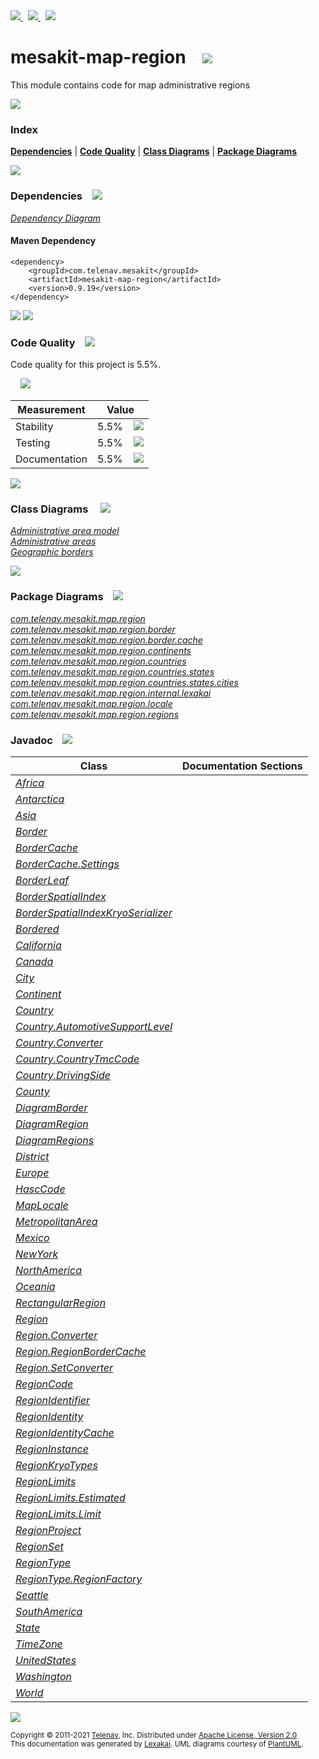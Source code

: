 [//]: # (start-user-text)

<a href="https://www.mesakit.org">
<img src="https://telenav.github.io/telenav-assets/images/icons/web-32.png" srcset="https://telenav.github.io/telenav-assets/images/icons/web-32-2x.png 2x"/>
</a>
&nbsp;
<a href="https://twitter.com/openmesakit">
<img src="https://telenav.github.io/telenav-assets/images/logos/twitter/twitter-32.png" srcset="https://telenav.github.io/telenav-assets/images/logos/twitter/twitter-32-2x.png 2x"/>
</a>
&nbsp;
<a href="https://mesakit.zulipchat.com">
<img src="https://telenav.github.io/telenav-assets/images/logos/zulip/zulip-32.png" srcset="https://telenav.github.io/telenav-assets/images/logos/zulip/zulip-32-2x.png 2x"/>
</a>

[//]: # (end-user-text)

# mesakit-map-region &nbsp;&nbsp; <img src="https://telenav.github.io/telenav-assets/images/icons/map-32.png" srcset="https://telenav.github.io/telenav-assets/images/icons/map-32-2x.png 2x"/>

This module contains code for map administrative regions

<img src="https://telenav.github.io/telenav-assets/images/separators/horizontal-line-512.png" srcset="https://telenav.github.io/telenav-assets/images/separators/horizontal-line-512-2x.png 2x"/>

### Index



[**Dependencies**](#dependencies) | [**Code Quality**](#code-quality) | [**Class Diagrams**](#class-diagrams) | [**Package Diagrams**](#package-diagrams)

<img src="https://telenav.github.io/telenav-assets/images/separators/horizontal-line-512.png" srcset="https://telenav.github.io/telenav-assets/images/separators/horizontal-line-512-2x.png 2x"/>

### Dependencies <a name="dependencies"></a> &nbsp;&nbsp; <img src="https://telenav.github.io/telenav-assets/images/icons/dependencies-32.png" srcset="https://telenav.github.io/telenav-assets/images/icons/dependencies-32-2x.png 2x"/>

[*Dependency Diagram*](https://www.mesakit.org/0.9.19/lexakai/mesakit/mesakit-map/region/documentation/diagrams/dependencies.svg)

#### Maven Dependency

    <dependency>
        <groupId>com.telenav.mesakit</groupId>
        <artifactId>mesakit-map-region</artifactId>
        <version>0.9.19</version>
    </dependency>

<img src="https://telenav.github.io/telenav-assets/images/separators/horizontal-line-128.png" srcset="https://telenav.github.io/telenav-assets/images/separators/horizontal-line-128-2x.png 2x"/>

[//]: # (start-user-text)



[//]: # (end-user-text)

<img src="https://telenav.github.io/telenav-assets/images/separators/horizontal-line-128.png" srcset="https://telenav.github.io/telenav-assets/images/separators/horizontal-line-128-2x.png 2x"/>

### Code Quality <a name="code-quality"></a> &nbsp;&nbsp; <img src="https://telenav.github.io/telenav-assets/images/icons/ruler-32.png" srcset="https://telenav.github.io/telenav-assets/images/icons/ruler-32-2x.png 2x"/>

Code quality for this project is 5.5%.  
  
&nbsp; &nbsp; <img src="https://telenav.github.io/telenav-assets/images/meters/meter-10-96.png" srcset="https://telenav.github.io/telenav-assets/images/meters/meter-10-96-2x.png 2x"/>

| Measurement   | Value                    |
|---------------|--------------------------|
| Stability     | 5.5%&nbsp; &nbsp; <img src="https://telenav.github.io/telenav-assets/images/meters/meter-10-96.png" srcset="https://telenav.github.io/telenav-assets/images/meters/meter-10-96-2x.png 2x"/>     |
| Testing       | 5.5%&nbsp; &nbsp; <img src="https://telenav.github.io/telenav-assets/images/meters/meter-10-96.png" srcset="https://telenav.github.io/telenav-assets/images/meters/meter-10-96-2x.png 2x"/>       |
| Documentation | 5.5%&nbsp; &nbsp; <img src="https://telenav.github.io/telenav-assets/images/meters/meter-10-96.png" srcset="https://telenav.github.io/telenav-assets/images/meters/meter-10-96-2x.png 2x"/> |

<img src="https://telenav.github.io/telenav-assets/images/separators/horizontal-line-128.png" srcset="https://telenav.github.io/telenav-assets/images/separators/horizontal-line-128-2x.png 2x"/>

### Class Diagrams <a name="class-diagrams"></a> &nbsp; &nbsp; <img src="https://telenav.github.io/telenav-assets/images/icons/diagram-40.png" srcset="https://telenav.github.io/telenav-assets/images/icons/diagram-40-2x.png 2x"/>

[*Administrative area model*](https://www.mesakit.org/0.9.19/lexakai/mesakit/mesakit-map/region/documentation/diagrams/diagram-region.svg)  
[*Administrative areas*](https://www.mesakit.org/0.9.19/lexakai/mesakit/mesakit-map/region/documentation/diagrams/diagram-regions.svg)  
[*Geographic borders*](https://www.mesakit.org/0.9.19/lexakai/mesakit/mesakit-map/region/documentation/diagrams/diagram-border.svg)

<img src="https://telenav.github.io/telenav-assets/images/separators/horizontal-line-128.png" srcset="https://telenav.github.io/telenav-assets/images/separators/horizontal-line-128-2x.png 2x"/>

### Package Diagrams <a name="package-diagrams"></a> &nbsp;&nbsp; <img src="https://telenav.github.io/telenav-assets/images/icons/box-24.png" srcset="https://telenav.github.io/telenav-assets/images/icons/box-24-2x.png 2x"/>

[*com.telenav.mesakit.map.region*](https://www.mesakit.org/0.9.19/lexakai/mesakit/mesakit-map/region/documentation/diagrams/com.telenav.mesakit.map.region.svg)  
[*com.telenav.mesakit.map.region.border*](https://www.mesakit.org/0.9.19/lexakai/mesakit/mesakit-map/region/documentation/diagrams/com.telenav.mesakit.map.region.border.svg)  
[*com.telenav.mesakit.map.region.border.cache*](https://www.mesakit.org/0.9.19/lexakai/mesakit/mesakit-map/region/documentation/diagrams/com.telenav.mesakit.map.region.border.cache.svg)  
[*com.telenav.mesakit.map.region.continents*](https://www.mesakit.org/0.9.19/lexakai/mesakit/mesakit-map/region/documentation/diagrams/com.telenav.mesakit.map.region.continents.svg)  
[*com.telenav.mesakit.map.region.countries*](https://www.mesakit.org/0.9.19/lexakai/mesakit/mesakit-map/region/documentation/diagrams/com.telenav.mesakit.map.region.countries.svg)  
[*com.telenav.mesakit.map.region.countries.states*](https://www.mesakit.org/0.9.19/lexakai/mesakit/mesakit-map/region/documentation/diagrams/com.telenav.mesakit.map.region.countries.states.svg)  
[*com.telenav.mesakit.map.region.countries.states.cities*](https://www.mesakit.org/0.9.19/lexakai/mesakit/mesakit-map/region/documentation/diagrams/com.telenav.mesakit.map.region.countries.states.cities.svg)  
[*com.telenav.mesakit.map.region.internal.lexakai*](https://www.mesakit.org/0.9.19/lexakai/mesakit/mesakit-map/region/documentation/diagrams/com.telenav.mesakit.map.region.internal.lexakai.svg)  
[*com.telenav.mesakit.map.region.locale*](https://www.mesakit.org/0.9.19/lexakai/mesakit/mesakit-map/region/documentation/diagrams/com.telenav.mesakit.map.region.locale.svg)  
[*com.telenav.mesakit.map.region.regions*](https://www.mesakit.org/0.9.19/lexakai/mesakit/mesakit-map/region/documentation/diagrams/com.telenav.mesakit.map.region.regions.svg)

### Javadoc <a name="code-quality"></a> &nbsp;&nbsp; <img src="https://telenav.github.io/telenav-assets/images/icons/books-24.png" srcset="https://telenav.github.io/telenav-assets/images/icons/books-24-2x.png 2x"/>

| Class | Documentation Sections  |
|-------|-------------------------|
| [*Africa*](https://www.mesakit.org/0.9.19/javadoc/mesakit/mesakit.map.region/com/telenav/mesakit/map/region/continents/Africa.html) |  |  
| [*Antarctica*](https://www.mesakit.org/0.9.19/javadoc/mesakit/mesakit.map.region/com/telenav/mesakit/map/region/continents/Antarctica.html) |  |  
| [*Asia*](https://www.mesakit.org/0.9.19/javadoc/mesakit/mesakit.map.region/com/telenav/mesakit/map/region/continents/Asia.html) |  |  
| [*Border*](https://www.mesakit.org/0.9.19/javadoc/mesakit/mesakit.map.region/com/telenav/mesakit/map/region/border/Border.html) |  |  
| [*BorderCache*](https://www.mesakit.org/0.9.19/javadoc/mesakit/mesakit.map.region/com/telenav/mesakit/map/region/border/cache/BorderCache.html) |  |  
| [*BorderCache.Settings*](https://www.mesakit.org/0.9.19/javadoc/mesakit/mesakit.map.region/com/telenav/mesakit/map/region/border/cache/BorderCache.Settings.html) |  |  
| [*BorderLeaf*](https://www.mesakit.org/0.9.19/javadoc/mesakit/mesakit.map.region/com/telenav/mesakit/map/region/border/BorderLeaf.html) |  |  
| [*BorderSpatialIndex*](https://www.mesakit.org/0.9.19/javadoc/mesakit/mesakit.map.region/com/telenav/mesakit/map/region/border/BorderSpatialIndex.html) |  |  
| [*BorderSpatialIndexKryoSerializer*](https://www.mesakit.org/0.9.19/javadoc/mesakit/mesakit.map.region/com/telenav/mesakit/map/region/border/BorderSpatialIndexKryoSerializer.html) |  |  
| [*Bordered*](https://www.mesakit.org/0.9.19/javadoc/mesakit/mesakit.map.region/com/telenav/mesakit/map/region/border/Bordered.html) |  |  
| [*California*](https://www.mesakit.org/0.9.19/javadoc/mesakit/mesakit.map.region/com/telenav/mesakit/map/region/countries/states/California.html) |  |  
| [*Canada*](https://www.mesakit.org/0.9.19/javadoc/mesakit/mesakit.map.region/com/telenav/mesakit/map/region/countries/Canada.html) |  |  
| [*City*](https://www.mesakit.org/0.9.19/javadoc/mesakit/mesakit.map.region/com/telenav/mesakit/map/region/regions/City.html) |  |  
| [*Continent*](https://www.mesakit.org/0.9.19/javadoc/mesakit/mesakit.map.region/com/telenav/mesakit/map/region/regions/Continent.html) |  |  
| [*Country*](https://www.mesakit.org/0.9.19/javadoc/mesakit/mesakit.map.region/com/telenav/mesakit/map/region/regions/Country.html) |  |  
| [*Country.AutomotiveSupportLevel*](https://www.mesakit.org/0.9.19/javadoc/mesakit/mesakit.map.region/com/telenav/mesakit/map/region/regions/Country.AutomotiveSupportLevel.html) |  |  
| [*Country.Converter*](https://www.mesakit.org/0.9.19/javadoc/mesakit/mesakit.map.region/com/telenav/mesakit/map/region/regions/Country.Converter.html) |  |  
| [*Country.CountryTmcCode*](https://www.mesakit.org/0.9.19/javadoc/mesakit/mesakit.map.region/com/telenav/mesakit/map/region/regions/Country.CountryTmcCode.html) |  |  
| [*Country.DrivingSide*](https://www.mesakit.org/0.9.19/javadoc/mesakit/mesakit.map.region/com/telenav/mesakit/map/region/regions/Country.DrivingSide.html) |  |  
| [*County*](https://www.mesakit.org/0.9.19/javadoc/mesakit/mesakit.map.region/com/telenav/mesakit/map/region/regions/County.html) |  |  
| [*DiagramBorder*](https://www.mesakit.org/0.9.19/javadoc/mesakit/mesakit.map.region/com/telenav/mesakit/map/region/internal/lexakai/DiagramBorder.html) |  |  
| [*DiagramRegion*](https://www.mesakit.org/0.9.19/javadoc/mesakit/mesakit.map.region/com/telenav/mesakit/map/region/internal/lexakai/DiagramRegion.html) |  |  
| [*DiagramRegions*](https://www.mesakit.org/0.9.19/javadoc/mesakit/mesakit.map.region/com/telenav/mesakit/map/region/internal/lexakai/DiagramRegions.html) |  |  
| [*District*](https://www.mesakit.org/0.9.19/javadoc/mesakit/mesakit.map.region/com/telenav/mesakit/map/region/regions/District.html) |  |  
| [*Europe*](https://www.mesakit.org/0.9.19/javadoc/mesakit/mesakit.map.region/com/telenav/mesakit/map/region/continents/Europe.html) |  |  
| [*HascCode*](https://www.mesakit.org/0.9.19/javadoc/mesakit/mesakit.map.region/com/telenav/mesakit/map/region/locale/HascCode.html) |  |  
| [*MapLocale*](https://www.mesakit.org/0.9.19/javadoc/mesakit/mesakit.map.region/com/telenav/mesakit/map/region/locale/MapLocale.html) |  |  
| [*MetropolitanArea*](https://www.mesakit.org/0.9.19/javadoc/mesakit/mesakit.map.region/com/telenav/mesakit/map/region/regions/MetropolitanArea.html) |  |  
| [*Mexico*](https://www.mesakit.org/0.9.19/javadoc/mesakit/mesakit.map.region/com/telenav/mesakit/map/region/countries/Mexico.html) |  |  
| [*NewYork*](https://www.mesakit.org/0.9.19/javadoc/mesakit/mesakit.map.region/com/telenav/mesakit/map/region/countries/states/NewYork.html) |  |  
| [*NorthAmerica*](https://www.mesakit.org/0.9.19/javadoc/mesakit/mesakit.map.region/com/telenav/mesakit/map/region/continents/NorthAmerica.html) |  |  
| [*Oceania*](https://www.mesakit.org/0.9.19/javadoc/mesakit/mesakit.map.region/com/telenav/mesakit/map/region/continents/Oceania.html) |  |  
| [*RectangularRegion*](https://www.mesakit.org/0.9.19/javadoc/mesakit/mesakit.map.region/com/telenav/mesakit/map/region/regions/RectangularRegion.html) |  |  
| [*Region*](https://www.mesakit.org/0.9.19/javadoc/mesakit/mesakit.map.region/com/telenav/mesakit/map/region/Region.html) |  |  
| [*Region.Converter*](https://www.mesakit.org/0.9.19/javadoc/mesakit/mesakit.map.region/com/telenav/mesakit/map/region/Region.Converter.html) |  |  
| [*Region.RegionBorderCache*](https://www.mesakit.org/0.9.19/javadoc/mesakit/mesakit.map.region/com/telenav/mesakit/map/region/Region.RegionBorderCache.html) |  |  
| [*Region.SetConverter*](https://www.mesakit.org/0.9.19/javadoc/mesakit/mesakit.map.region/com/telenav/mesakit/map/region/Region.SetConverter.html) |  |  
| [*RegionCode*](https://www.mesakit.org/0.9.19/javadoc/mesakit/mesakit.map.region/com/telenav/mesakit/map/region/RegionCode.html) |  |  
| [*RegionIdentifier*](https://www.mesakit.org/0.9.19/javadoc/mesakit/mesakit.map.region/com/telenav/mesakit/map/region/RegionIdentifier.html) |  |  
| [*RegionIdentity*](https://www.mesakit.org/0.9.19/javadoc/mesakit/mesakit.map.region/com/telenav/mesakit/map/region/RegionIdentity.html) |  |  
| [*RegionIdentityCache*](https://www.mesakit.org/0.9.19/javadoc/mesakit/mesakit.map.region/com/telenav/mesakit/map/region/border/cache/RegionIdentityCache.html) |  |  
| [*RegionInstance*](https://www.mesakit.org/0.9.19/javadoc/mesakit/mesakit.map.region/com/telenav/mesakit/map/region/RegionInstance.html) |  |  
| [*RegionKryoTypes*](https://www.mesakit.org/0.9.19/javadoc/mesakit/mesakit.map.region/com/telenav/mesakit/map/region/RegionKryoTypes.html) |  |  
| [*RegionLimits*](https://www.mesakit.org/0.9.19/javadoc/mesakit/mesakit.map.region/com/telenav/mesakit/map/region/RegionLimits.html) |  |  
| [*RegionLimits.Estimated*](https://www.mesakit.org/0.9.19/javadoc/mesakit/mesakit.map.region/com/telenav/mesakit/map/region/RegionLimits.Estimated.html) |  |  
| [*RegionLimits.Limit*](https://www.mesakit.org/0.9.19/javadoc/mesakit/mesakit.map.region/com/telenav/mesakit/map/region/RegionLimits.Limit.html) |  |  
| [*RegionProject*](https://www.mesakit.org/0.9.19/javadoc/mesakit/mesakit.map.region/com/telenav/mesakit/map/region/RegionProject.html) |  |  
| [*RegionSet*](https://www.mesakit.org/0.9.19/javadoc/mesakit/mesakit.map.region/com/telenav/mesakit/map/region/RegionSet.html) |  |  
| [*RegionType*](https://www.mesakit.org/0.9.19/javadoc/mesakit/mesakit.map.region/com/telenav/mesakit/map/region/RegionType.html) |  |  
| [*RegionType.RegionFactory*](https://www.mesakit.org/0.9.19/javadoc/mesakit/mesakit.map.region/com/telenav/mesakit/map/region/RegionType.RegionFactory.html) |  |  
| [*Seattle*](https://www.mesakit.org/0.9.19/javadoc/mesakit/mesakit.map.region/com/telenav/mesakit/map/region/countries/states/cities/Seattle.html) |  |  
| [*SouthAmerica*](https://www.mesakit.org/0.9.19/javadoc/mesakit/mesakit.map.region/com/telenav/mesakit/map/region/continents/SouthAmerica.html) |  |  
| [*State*](https://www.mesakit.org/0.9.19/javadoc/mesakit/mesakit.map.region/com/telenav/mesakit/map/region/regions/State.html) |  |  
| [*TimeZone*](https://www.mesakit.org/0.9.19/javadoc/mesakit/mesakit.map.region/com/telenav/mesakit/map/region/regions/TimeZone.html) |  |  
| [*UnitedStates*](https://www.mesakit.org/0.9.19/javadoc/mesakit/mesakit.map.region/com/telenav/mesakit/map/region/countries/UnitedStates.html) |  |  
| [*Washington*](https://www.mesakit.org/0.9.19/javadoc/mesakit/mesakit.map.region/com/telenav/mesakit/map/region/countries/states/Washington.html) |  |  
| [*World*](https://www.mesakit.org/0.9.19/javadoc/mesakit/mesakit.map.region/com/telenav/mesakit/map/region/regions/World.html) |  |  

[//]: # (start-user-text)



[//]: # (end-user-text)

<img src="https://telenav.github.io/telenav-assets/images/separators/horizontal-line-512.png" srcset="https://telenav.github.io/telenav-assets/images/separators/horizontal-line-512-2x.png 2x"/>

<sub>Copyright &#169; 2011-2021 [Telenav](https://telenav.com), Inc. Distributed under [Apache License, Version 2.0](LICENSE)</sub>  
<sub>This documentation was generated by [Lexakai](https://lexakai.org). UML diagrams courtesy of [PlantUML](https://plantuml.com).</sub>
